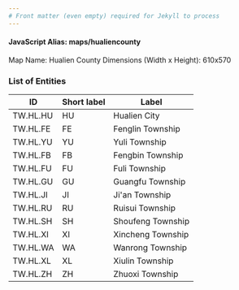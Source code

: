 ```yaml
---
# Front matter (even empty) required for Jekyll to process
---
```


#### JavaScript Alias: maps/hualiencounty

Map Name: Hualien County
Dimensions (Width x Height): 610x570

### List of Entities

ID | Short label | Label
---|---|---|
TW.HL.HU|HU|Hualien City
TW.HL.FE|FE|Fenglin Township
TW.HL.YU|YU|Yuli Township
TW.HL.FB|FB|Fengbin Township
TW.HL.FU|FU|Fuli Township
TW.HL.GU|GU|Guangfu Township
TW.HL.JI|JI|Ji'an Township
TW.HL.RU|RU|Ruisui Township
TW.HL.SH|SH|Shoufeng Township
TW.HL.XI|XI|Xincheng Township
TW.HL.WA|WA|Wanrong Township
TW.HL.XL|XL|Xiulin Township
TW.HL.ZH|ZH|Zhuoxi Township